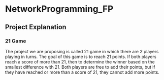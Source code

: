 # NetworkProgramming_FP

## Project Explanation
### 21 Game
The project we are proposing is called 21 game in which there are 2 players playing in turns. The goal of this game is to reach 21 points. If both players reach a score of more than 21, then to determine the winner based on the smallest difference with 21. Both players are free to add their points, but if they have reached or more than a score of 21, they cannot add more points.
